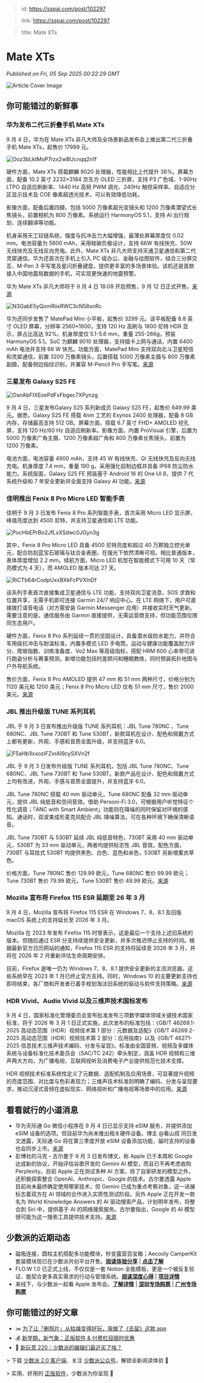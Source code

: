 > id: https://sspai.com/post/102297

> link: https://sspai.com/post/102297

> title: Mate XTs

# Mate XTs
_Published on Fri, 05 Sep 2025 00:22:29 GMT_

![Article Cover Image](https://cdnfile.sspai.com/9/5/2025/article/72458749-a0e5-0d10-feec-8eba916c5182.png)  

你可能错过的新鲜事
---------

### 华为发布二代三折叠手机 Mate XTs

9 月 4 日，华为在 Mate XTs 非凡大师及全场景新品发布会上推出第二代三折叠手机 Mate XTs，起售价 17999 元。

![Ooz3bLktMoP7rzx2wBUcnqq2n1f](https://cdnfile.sspai.com/editor/u_/d2t2ku5b34tfqq6ksrkg.png?imageView2/2/w/1120/q/90/interlace/1/ignore-error/1/format/webp)

硬件方面，Mate XTs 搭载麒麟 9020 处理器，性能相比上代提升 36%。屏幕方面，配备 10.2 英寸 2232×3184 京东方 OLED 三折屏，支持 P3 广色域、1-90Hz LTPO 自适应刷新率、1440 Hz 高频 PWM 调光、240Hz 触控采样率、自适应分区显示技术及 COE 像素超透光技术，可以有效降低功耗。

影像方面，配备后置四摄，包括 5000 万像素超光变镜头和 1200 万像素潜望式长焦镜头，前置相机为 800 万像素。系统运行 HarmonyOS 5.1，支持 AI 出行规划、连续翻译等功能。

机身采用天工铰链系统，强度与抗冲击力大幅增强，最薄处屏幕厚度仅 0.02 mm。电池容量为 5600 mAh，采用硅碳负极设计，支持 66W 有线快充、50W 无线快充及无线反向充电。此外，Mate XTs 非凡大师支持天通卫星通信和第二代灵犀通信。华为还首次在手机上引入 PC 级办公、金融与绘图软件，结合三分屏交互、M-Pen 3 手写笔及星闪折叠键盘，提供更丰富的多场景体验。该机还是首款接入中国地震局数据的手机，可实现更快速的地震预警。

华为 Mate XTs 非凡大师将于 9 月 4 日 18:08 开启预售，9 月 12 日正式开售。[来源](https://www.vmall.com/product/comdetail/index.html?prdId=10086754422315)

![N3GabE5yQomRiixRWC3cN58xnRc](https://cdnfile.sspai.com/editor/u_/d2t2kulb34tfqocin1h0.png?imageView2/2/w/1120/q/90/interlace/1/ignore-error/1/format/webp)

华为还同步发售了 MatePad Mini 小平板，起售价 3299 元。该平板配备 8.8 英寸 OLED 屏幕，分辨率 2560×1600，支持 120 Hz 高刷与 1800 尼特 HDR 显示，屏占比高达 92%。机身厚度仅 5.1-5.6 mm，重量 255-266g，预装 HarmonyOS 5.1。SoC 为麒麟 9010 处理器，支持插卡上网与通话，内置 6400 mAh 电池并支持 66 W 快充。功能方面，MatePad Mini 支持双向北斗卫星短信和灵犀通信，前置 3200 万像素镜头，后置搭载 5000 万像素主摄与 800 万像素副摄，配备侧边指纹识别，并兼容 M-Pencil Pro 手写笔。[来源](https://www.vmall.com/product/comdetail/index.html?prdId=10086287244006)

### 三星发布 Galaxy S25 FE

![OsnAbFIXEoePdFxFbgec7XPynzg](https://cdnfile.sspai.com/editor/u_/d2t2kvlb34tfqocin1hg.png?imageView2/2/w/1120/q/90/interlace/1/ignore-error/1/format/webp)

9 月 4 日，三星发布Galaxy S25 系列新成员 Galaxy S25 FE，起售价 649.99 美元。据悉，Galaxy S25 FE 搭载 4nm 工艺的 Exynos 2400 处理器，配备 8 GB 内存，存储最高支持 512 GB。屏幕方面，搭载 6.7 英寸 FHD+ AMOLED 挖孔屏，支持 120 Hz/60 Hz 自适应刷新率。影像方面，内置 ProVisual 引擎，后置为 5000 万像素广角主摄、1200 万像素超广角和 800 万像素长焦镜头，前置为 1200 万像素。

电池方面，电池容量 4900 mAh，支持 45 W 有线快充、Qi 无线快充及反向无线充电。机身厚度 7.4 mm，重量 190 g，采用强化铝制边框并具备 IP68 防尘防水能力。系统层面，Galaxy S25 FE 预装基于 Android 16 的 One UI 8，提供 7 代系统升级和 7 年安全更新并全面支持 Galaxy AI 功能。[来源](https://news.samsung.com/global/meet-samsung-galaxy-s25-fe-the-gateway-to-the-galaxy-ai-and-flagship-essentials)

### 佳明推出 Fenix 8 Pro Micro LED 智能手表

佳明于 9 月 3 日发布 Fenix 8 Pro 系列智能手表，首次采用 Micro LED 显示屏，峰值亮度达到 4500 尼特，并支持卫星通信和 LTE 功能。

![PocHbEPrBo2JfLxXSdwc0JGyn3g](https://cdnfile.sspai.com/editor/u_/d2t2kvtb34tfqujfoleg.png?imageView2/2/w/1120/q/90/interlace/1/ignore-error/1/format/webp)

其中，Fenix 8 Pro Micro LED 具备 4500 尼特亮度和超过 40 万颗独立控光单元，配合防刮蓝宝石玻璃与钛合金表圈，在强光下依然清晰可视。相比普通版本，表体厚度增加 2.2 mm。续航方面，Micro LED 机型在智能模式下可用 10 天（常亮模式为 4 天），而 AMOLED 版本可达 27 天。

![RiCTb64rCodpUxxBXkFcPVXlnDf](https://cdnfile.sspai.com/editor/u_/d2t2l05b34tfqocin1i0.png?imageView2/2/w/1120/q/90/interlace/1/ignore-error/1/format/webp)

该系列手表首次直接集成卫星通信与 LTE 功能，支持双向卫星消息、SOS 求救和位置共享，无需手机即可连接 Garmin 24/7 响应中心。在 LTE 网络下，用户可直接拨打语音电话（对方需安装 Garmin Messenger 应用）并接收实时天气更新。需要注意的是，通信服务由 Garmin 直接提供，无需运营商支持，但功能范围仅限同生态用户。

硬件方面，Fenix 8 Pro 系列延续一贯的坚固设计，具备潜水级防水能力，并符合军用级抗冲击与耐温标准，内置多模式 LED 手电筒。运动与健康功能覆盖耐力评分、爬坡指数、训练准备度、Vo2 Max 等高级指标，搭配 HRM 600 心率带可进行跑姿分析与赛事预测。新增功能包括时差顾问和睡眠教练，同时预装拓扑地图与户外导航系统。

售价方面，Fenix 8 Pro AMOLED 提供 47 mm 和 51 mm 两种尺寸，价格分别为 1120 美元和 1200 美元；Fenix 8 Pro Micro LED 仅有 51 mm 尺寸，售价 2000 美元。[来源](https://www.theverge.com/news/770034/garmin-fenix-8-pro-satellite-lte-microled-price)

### JBL 推出升级版 TUNE 系列耳机

JBL 于 9 月 3 日宣布推出升级版 TUNE 系列耳机：JBL Tune 780NC 、Tune 680NC、JBL Tune 730BT 和 Tune 530BT，新款耳机在设计、配色和佩戴方式上都有更新，外观、手感和音质全面升级，并支持蓝牙 6.0。

![F5aHb1lxxoziFZxrAI9cySXVn2f](https://cdnfile.sspai.com/editor/u_/d2t2l0lb34tfqocin1ig.png?imageView2/2/w/1120/q/90/interlace/1/ignore-error/1/format/webp)

JBL 于 9 月 3 日发布升级版 TUNE 系列耳机，包括 JBL Tune 780NC、Tune 680NC、JBL Tune 730BT 和 Tune 530BT。新款产品在设计、配色和佩戴方式上均有改进，外观、手感与音质全面提升，并支持蓝牙 6.0。

JBL Tune 780NC 搭载 40 mm 驱动单元，Tune 680NC 配备 32 mm 驱动单元，提供 JBL 纯低音和空间音效。借助 Personi-Fi 3.0，可根据用户听觉特征个性化调音；「ANC with Smart Ambient」功能则在降噪的同时保留对环境的感知。通话时，双波束成形麦克风配合 JBL 降噪算法，可在各种环境下确保清晰语音。

JBL Tune 730BT 与 530BT 延续 JBL 纯低音特色，730BT 采用 40 mm 驱动单元，530BT 为 33 mm 驱动单元，两者均提供标志性 JBL 音效。配色方面，730BT 与耳挂式 530BT 均提供黑色、白色、蓝色和米色，530BT 另新增薰衣草色。

价格方面，Tune 780NC 售价 129.99 欧元，Tune 680NC 售价 99.99 欧元；Tune 730BT 售价 79.99 欧元，Tune 530BT 售价 49.99 欧元。[来源](https://www.techpowerup.com/340626/jbl-launches-upgraded-tune-headphones-with-anc-and-spatial-audio)

### Mozilla 宣布将 Firefox 115 ESR 延期至 26 年 3 月

9 月 4 日，Mozilla 宣布将 Firefox 115 ESR 在 Windows 7、8、8.1 及旧版 macOS 系统上的支持延长至 2026 年 3 月。

Mozilla 在 2023 年发布 Firefox 115 时曾表示，这是最后一个支持上述旧系统的版本。但随后通过 ESR 分支持续提供安全更新，并多次推迟停止支持的时间。根据最新官方日历网站的通知，Firefox 115 ESR 的支持将延续至 2026 年 3 月，并将在 2026 年 2 月重新评估生命周期安排。

目前，Firefox 是唯一仍为 Windows 7、8、8.1 提供安全更新的主流浏览器。这些系统早在 2023 年 1 月已终止官方支持。同时，Windows 10 的主要更新支持也即将结束，各厂商和开发者已着手规划淘汰旧系统的驱动与软件支持策略。[来源](https://whattrainisitnow.com/release/?version=esr)

### HDR Vivid、Audio Vivid 以及三维声技术国标发布

9 月 4 日，国家标准化管理委员会宣布批准发布三项数字媒体领域关键技术国家标准，将于 2026 年 3 月 1 日正式实施。此次发布的标准包括：《GB/T 46269.1-2025 高动态范围（HDR）视频技术第 1 部分：元数据及适配》《GB/T 46269.2-2025 高动态范围（HDR）视频技术第 2 部分：应用指南》以及《GB/T 46271-2025 信息技术三维声技术编码、分发与呈现》。标准由全国音频、视频及多媒体系统与设备标准化技术委员会（SAC/TC 242）牵头制定，涵盖 HDR 视频和三维声两大方向，为广播电视、互联网视听及消费电子产业提供规范化技术支撑。

HDR 视频技术标准系统性定义了元数据、适配机制及应用场景，可显著提升视频的亮度范围、对比度与色彩表现力；三维声技术标准则明确了编码、分发与呈现要求，推动沉浸式音频在虚拟现实、网络视听和广播电视等场景中的应用。[来源](https://std.samr.gov.cn/gb/search/gbDetailed?id=1086990D12378AAEE06397BE0A0AAE90)

看看就行的小道消息
---------

-   华为天际通 Go 微信小程序在 9 月 4 日已显示支持 eSIM 服务，并提供添加 eSIM 设备的选项。但目前华为尚未推出相关硬件设备。博主 @看山叔 同日发文透露，天际通 Go 将在第三季度开放 eSIM 设备添加功能，届时支持的设备也会同步上市。[来源](https://consumer.huawei.com/cn/support/content/zh-cn16014456/)
-   彭博社的马克・古尔曼于 9 月 3 日发布博文，称 Apple 已于本周和 Google 达成新的协议，开始评估谷歌开发的 Gemini AI 模型，而且已不再考虑收购 Perplexity。目前 Apple 正在测试多种 AI 方案，除了自家研发的模型之外，还积极探索整合 OpenAI、Anthropic、Google 的技术。古尔曼透露 Apple 目前尚未最终确定使用哪家技术，但 Gemini 已成为重点考察对象，这一进展标志着双方在 AI 领域的合作进入实质性测试阶段。另外 Apple 正在开发一款名为 World Knowledge Answers 的 AI 驱动搜索产品，计划明年发布，将整合到 Siri 中，提供基于 AI 的网络搜索服务。古尔曼指出，Google 的 AI 模型很可能为这一搜索工具提供技术支持。[来源](https://www.theverge.com/news/770712/apple-ai-search-tool-siri-google-gemini)

少数派的近期动态
--------

-   磁吸连接，圆柱主机搭配多功能模块，秒变露营百宝箱；Aecooly CamperKit 套装模块现已在少数派共创平台开售。[**阅读体验分享**](https://sspai.com/post/101237) | [**点击了解**](https://sspai.com/product/61)
-   FLO.W 1.0 已正式上线，不仅仅是一套 Notion 全能模板，更是一个被反复验证、能契合更多真实需求的行动与管理系统。[**阅读深度心得**](https://sspai.com/post/102031) | [**项目详情**](https://sspai.com/create/notion-flow)
-   来线下，与少数派一起看 Apple 发布会。[**了解详情**](https://sspai.com/post/102221) | [**深圳专场购票**](https://sspai.com/item/460) | [**广州专场购票**](https://sspai.com/item/461)

你可能错过的好文章
---------

-   ✂️ [为了让「删照片」从枯燥变得好玩，我做了《去留》这款 app](https://sspai.com/post/102249)
-   💰 [新学期，新气象：正版软件 & 付费栏目限时优惠](https://sspai.com/post/102267)
-   🌟 [新玩意 220｜少数派的编辑们最近买了啥？](https://sspai.com/post/102287)

\> 下载 [少数派 2.0 客户端](https://sspai.com/page/client)、关注 [少数派公众号](https://sspai.com/s/J71e)，解锁全新阅读体验 📰

\> 实用、好用的 [正版软件](https://sspai.com/mall)，少数派为你呈现 🚀
